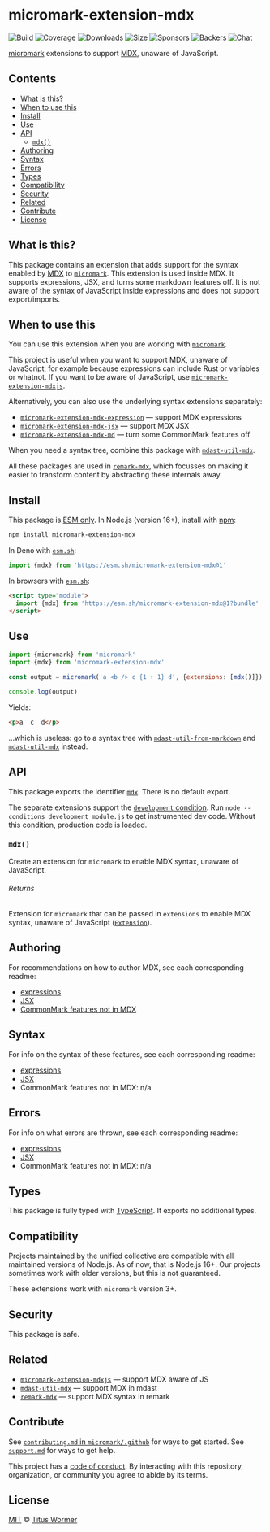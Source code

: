 # micromark-extension-mdx

[![Build][build-badge]][build]
[![Coverage][coverage-badge]][coverage]
[![Downloads][downloads-badge]][downloads]
[![Size][size-badge]][size]
[![Sponsors][sponsors-badge]][collective]
[![Backers][backers-badge]][collective]
[![Chat][chat-badge]][chat]

[micromark][] extensions to support [MDX][mdxjs], unaware of JavaScript.

## Contents

*   [What is this?](#what-is-this)
*   [When to use this](#when-to-use-this)
*   [Install](#install)
*   [Use](#use)
*   [API](#api)
    *   [`mdx()`](#mdx)
*   [Authoring](#authoring)
*   [Syntax](#syntax)
*   [Errors](#errors)
*   [Types](#types)
*   [Compatibility](#compatibility)
*   [Security](#security)
*   [Related](#related)
*   [Contribute](#contribute)
*   [License](#license)

## What is this?

This package contains an extension that adds support for the syntax enabled
by [MDX][mdxjs] to [`micromark`][micromark].
This extension is used inside MDX.
It supports expressions, JSX, and turns some markdown features off.
It is not aware of the syntax of JavaScript inside expressions and does not
support export/imports.

## When to use this

You can use this extension when you are working with [`micromark`][micromark].

This project is useful when you want to support MDX, unaware of JavaScript, for
example because expressions can include Rust or variables or whatnot.
If you want to be aware of JavaScript, use
[`micromark-extension-mdxjs`][micromark-extension-mdxjs].

Alternatively, you can also use the underlying syntax extensions separately:

*   [`micromark-extension-mdx-expression`][micromark-extension-mdx-expression]
    — support MDX expressions
*   [`micromark-extension-mdx-jsx`][micromark-extension-mdx-jsx]
    — support MDX JSX
*   [`micromark-extension-mdx-md`][micromark-extension-mdx-md]
    — turn some CommonMark features off

When you need a syntax tree, combine this package with
[`mdast-util-mdx`][mdast-util-mdx].

All these packages are used in [`remark-mdx`][remark-mdx], which focusses on
making it easier to transform content by abstracting these internals away.

## Install

This package is [ESM only][esm].
In Node.js (version 16+), install with [npm][]:

```sh
npm install micromark-extension-mdx
```

In Deno with [`esm.sh`][esmsh]:

```js
import {mdx} from 'https://esm.sh/micromark-extension-mdx@1'
```

In browsers with [`esm.sh`][esmsh]:

```html
<script type="module">
  import {mdx} from 'https://esm.sh/micromark-extension-mdx@1?bundle'
</script>
```

## Use

```js
import {micromark} from 'micromark'
import {mdx} from 'micromark-extension-mdx'

const output = micromark('a <b /> c {1 + 1} d', {extensions: [mdx()]})

console.log(output)
```

Yields:

```html
<p>a  c  d</p>
```

…which is useless: go to a syntax tree with
[`mdast-util-from-markdown`][mdast-util-from-markdown] and
[`mdast-util-mdx`][mdast-util-mdx] instead.

## API

This package exports the identifier [`mdx`][api-mdx].
There is no default export.

The separate extensions support the [`development` condition][development].
Run `node --conditions development module.js` to get instrumented dev code.
Without this condition, production code is loaded.

### `mdx()`

Create an extension for `micromark` to enable MDX syntax, unaware of JavaScript.

###### Returns

Extension for `micromark` that can be passed in `extensions` to enable MDX
syntax, unaware of JavaScript ([`Extension`][micromark-extension]).

## Authoring

For recommendations on how to author MDX, see each corresponding readme:

*   [expressions](https://github.com/micromark/micromark-extension-mdx-expression/tree/main/packages/micromark-extension-mdx-expression#authoring)
*   [JSX](https://github.com/micromark/micromark-extension-mdx-jsx#authoring)
*   [CommonMark features not in MDX](https://github.com/micromark/micromark-extension-mdx-md#authoring)

## Syntax

For info on the syntax of these features, see each corresponding readme:

*   [expressions](https://github.com/micromark/micromark-extension-mdx-expression/tree/main/packages/micromark-extension-mdx-expression#syntax)
*   [JSX](https://github.com/micromark/micromark-extension-mdx-jsx#syntax)
*   CommonMark features not in MDX: n/a

## Errors

For info on what errors are thrown, see each corresponding readme:

*   [expressions](https://github.com/micromark/micromark-extension-mdx-expression/tree/main/packages/micromark-extension-mdx-expression#errors)
*   [JSX](https://github.com/micromark/micromark-extension-mdx-jsx#errors)
*   CommonMark features not in MDX: n/a

## Types

This package is fully typed with [TypeScript][].
It exports no additional types.

## Compatibility

Projects maintained by the unified collective are compatible with all maintained
versions of Node.js.
As of now, that is Node.js 16+.
Our projects sometimes work with older versions, but this is not guaranteed.

These extensions work with `micromark` version 3+.

## Security

This package is safe.

## Related

*   [`micromark-extension-mdxjs`][micromark-extension-mdxjs]
    — support MDX aware of JS
*   [`mdast-util-mdx`][mdast-util-mdx]
    — support MDX in mdast
*   [`remark-mdx`][remark-mdx]
    — support MDX syntax in remark

## Contribute

See [`contributing.md` in `micromark/.github`][contributing] for ways to get
started.
See [`support.md`][support] for ways to get help.

This project has a [code of conduct][coc].
By interacting with this repository, organization, or community you agree to
abide by its terms.

## License

[MIT][license] © [Titus Wormer][author]

<!-- Definitions -->

[build-badge]: https://github.com/micromark/micromark-extension-mdx/workflows/main/badge.svg

[build]: https://github.com/micromark/micromark-extension-mdx/actions

[coverage-badge]: https://img.shields.io/codecov/c/github/micromark/micromark-extension-mdx.svg

[coverage]: https://codecov.io/github/micromark/micromark-extension-mdx

[downloads-badge]: https://img.shields.io/npm/dm/micromark-extension-mdx.svg

[downloads]: https://www.npmjs.com/package/micromark-extension-mdx

[size-badge]: https://img.shields.io/bundlephobia/minzip/micromark-extension-mdx.svg

[size]: https://bundlephobia.com/result?p=micromark-extension-mdx

[sponsors-badge]: https://opencollective.com/unified/sponsors/badge.svg

[backers-badge]: https://opencollective.com/unified/backers/badge.svg

[collective]: https://opencollective.com/unified

[chat-badge]: https://img.shields.io/badge/chat-discussions-success.svg

[chat]: https://github.com/micromark/micromark/discussions

[npm]: https://docs.npmjs.com/cli/install

[esmsh]: https://esm.sh

[license]: license

[author]: https://wooorm.com

[contributing]: https://github.com/micromark/.github/blob/main/contributing.md

[support]: https://github.com/micromark/.github/blob/main/support.md

[coc]: https://github.com/micromark/.github/blob/main/code-of-conduct.md

[esm]: https://gist.github.com/sindresorhus/a39789f98801d908bbc7ff3ecc99d99c

[typescript]: https://www.typescriptlang.org

[development]: https://nodejs.org/api/packages.html#packages_resolving_user_conditions

[micromark]: https://github.com/micromark/micromark

[micromark-extension]: https://github.com/micromark/micromark#syntaxextension

[micromark-extension-mdxjs]: https://github.com/micromark/micromark-extension-mdxjs

[micromark-extension-mdx-expression]: https://github.com/micromark/micromark-extension-mdx-expression

[micromark-extension-mdx-jsx]: https://github.com/micromark/micromark-extension-mdx-jsx

[micromark-extension-mdx-md]: https://github.com/micromark/micromark-extension-mdx-md

[mdast-util-from-markdown]: https://github.com/syntax-tree/mdast-util-from-markdown

[mdast-util-mdx]: https://github.com/syntax-tree/mdast-util-mdx

[remark-mdx]: https://mdxjs.com/packages/remark-mdx/

[mdxjs]: https://mdxjs.com

[api-mdx]: #mdx
